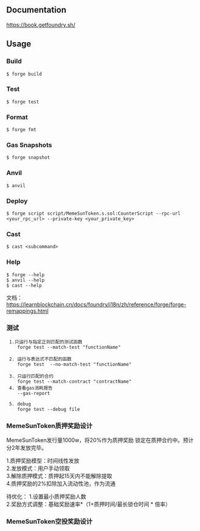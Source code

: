 ## Documentation

https://book.getfoundry.sh/

## Usage

### Build

```shell
$ forge build
```

### Test

```shell
$ forge test
```

### Format

```shell
$ forge fmt
```

### Gas Snapshots

```shell
$ forge snapshot
```

### Anvil

```shell
$ anvil
```

### Deploy

```shell
$ forge script script/MemeSunToken.s.sol:CounterScript --rpc-url <your_rpc_url> --private-key <your_private_key>
```

### Cast

```shell
$ cast <subcommand>
```

### Help

```shell
$ forge --help
$ anvil --help
$ cast --help
```

文档：https://learnblockchain.cn/docs/foundry/i18n/zh/reference/forge/forge-remappings.html

### 测试
```azure
 1.只运行与指定正则匹配的测试函数
    forge test --match-test "functionName"
 
 2. 运行与表达式不匹配的函数 
    forge test  --no-match-test "functionName"
 
 3. 只运行匹配的合约
    forge test --match-contract "contractName"
 4. 查看gas消耗报告
    --gas-report
    
 5. debug
    forge test --debug file
```
### MemeSunToken质押奖励设计
MemeSunToken发行量1000w，将20%作为质押奖励 锁定在质押合约中。预计分2年发放完毕。

1.质押奖励模型：时间线性发放  
2.发放模式：用户手动领取  
3.解除质押模式：质押起15天内不能解除提取  
4.质押奖励的2%扣除加入流动性池，作为流通

待优化：
1.设置最小质押奖励人数  
2.奖励方式调整：基础奖励速率*（1+质押时间/最长锁仓时间 * 倍率）

### MemeSunToken空投奖励设计

